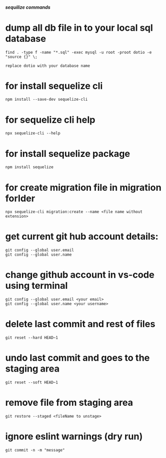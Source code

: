 ##### sequilize commands

# dump all db file in to your local sql database
    find . -type f -name "*.sql" -exec mysql -u root -proot dotio -e "source {}" \;
    
    replace dotio with your database name 
    
# for install sequelize cli 
    npm install --save-dev sequelize-cli

# for sequelize cli help 
    npx sequelize-cli --help

# for install sequelize package
    npm install sequelize 

# for create migration file in migration forlder
    npx sequelize-cli migration:create --name <file name without extension>

# get current git hub account details:
    git config --global user.email
    git config --global user.name

# change github account in vs-code using terminal
    git config --global user.email <your email>
    git config --global user.name <your username>

# delete last commit and rest of files
    git reset --hard HEAD~1

# undo last commit and goes to the staging area
    git reset --soft HEAD~1

# remove file from staging area 
    git restore --staged <fileName to unstage>

# ignore eslint warnings (dry run) 
    git commit -n -m "message"

